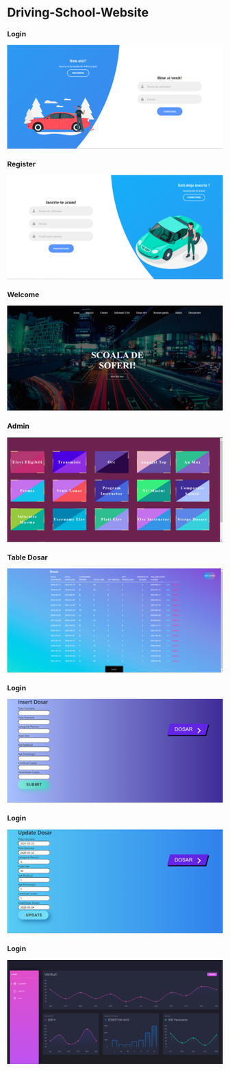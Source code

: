 # Driving-School-Website
### Login
![alt text](https://github.com/dianavintila/Driving-School-Website/blob/main/Screenshot%20(2721).png)
### Register
![alt text](https://github.com/dianavintila/Driving-School-Website/blob/main/Screenshot%20(2722).png)
### Welcome
![alt text](https://github.com/dianavintila/Driving-School-Website/blob/main/Screenshot%20(2753).png)
### Admin
![alt text](https://github.com/dianavintila/Driving-School-Website/blob/main/Screenshot%20(2767).png)
### Table Dosar
![alt text](https://github.com/dianavintila/Driving-School-Website/blob/main/Screenshot%20(2724).png)
### Login
![alt text](https://github.com/dianavintila/Driving-School-Website/blob/main/Screenshot%20(2725).png)
### Login
![alt text](https://github.com/dianavintila/Driving-School-Website/blob/main/Screenshot%20(2726).png)

### Login
![alt text](https://github.com/dianavintila/Driving-School-Website/blob/main/Screenshot%20(2758).png)

